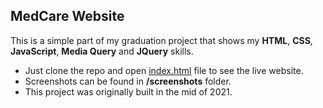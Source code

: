 MedCare Website
-----------------------------------------------------

This is a simple part of my graduation project that shows my <b>HTML</b>, <b>CSS</b>, <b>JavaScript</b>, <b>Media Query</b> and <b>JQuery</b> skills.

*   Just clone the repo and open <u>index.html</u> file to see the live website.
*   Screenshots can be found in <b>/screenshots</b> folder.
*   This project was originally built in the mid of 2021.
